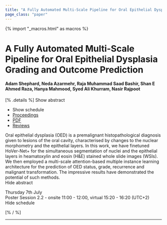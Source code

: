 ```yaml
---
title: "A Fully Automated Multi-Scale Pipeline for Oral Epithelial Dysplasia Grading and Outcome Prediction"
page_class: "paper"
---
```


{% import "_macros.html" as macros %}

# A Fully Automated Multi-Scale Pipeline for Oral Epithelial Dysplasia Grading and Outcome Prediction

#### Adam Shephard, Neda Azarmehr, Raja Muhammad Saad Bashir, Shan E Ahmed Raza, Hanya Mahmood, Syed Ali Khurram, Nasir Rajpoot

[% .details %]
<a class="toggle_visibility" data-selector=".abstract" data-level="3">Show abstract</a>
- <a class="toggle_visibility" data-selector=".schedule" data-level="3">Show schedule</a>
- <a href="">Proceedings</a>
- <a href="https://openreview.net/pdf?id=G4h5aDsi5zl">PDF</a>
- <a href="https://openreview.net/forum?id=G4h5aDsi5zl">Reviews</a>

<p>
    <span class="abstract">
        Oral epithelial dysplasia (OED) is a premalignant histopathological diagnosis given to lesions of the oral cavity, characterised by changes to the nuclear morphometry and the epithelial layers. In this work, we have finetuned HoVer-Net+ for the simultaneous segmentation of nuclei and the epithelial layers in heamatoxylin and eosin (H&E) stained whole slide images (WSIs). We then employed a multi-scale attention-based multiple instance learning architecture for the prediction of OED status, grade, recurrence and malignant transformation. The impressive results have demonstrated the potential of such methods.
        <br>
        <span class="actions"><a class="toggle_visibility" data-level="2">Hide abstract</a></span>
    </span>
</p>

<p>
    <span class="schedule">
        Thursday 7th July<br>Poster Session 2.2 - onsite 11:00 - 12:00, virtual 15:20 - 16:20 (UTC+2)
        <br>
        <span class="actions"><a class="toggle_visibility" data-level="2">Hide schedule</a></span>
    </span>
</p>

[% / %]


---
<!-- { macros.presentation('', '', 720, 450) } -->
